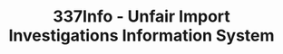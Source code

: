 ---
layout: default
bigquery: https://console.cloud.google.com/bigquery?p=patents-public-data&d=usitc_investigations&page=dataset&project=sheets-management-319211
citation: US International Trade Commission 337Info Unfair Import Investigations Information
  System
contributors: US International Trade Comission
cost: None
description: US International Trade Commission 337Info Unfair Import Investigations
  Information System contains data on investigations done under Section 337. Section
  337 declares the infringement of certain statutory intellectual property rights
  and other forms of unfair competition in import trade to be unlawful practices.
  Most Section 337 investigations involve allegations of patent or registered trademark
  infringement.
documentation: FAQ and tutorial available on the site
last_edit: 04/13/2022, 11:40:26
location: https://pubapps2.usitc.gov/337external/
maintained_by: US International Trade Comission
schema_fields:
- ouiiParticipation
- currentActiveALJ
- patentNumbers
- dateCreated
- currentStatus
- startDateMarkmanHearing
- teoIdDueDate
- teoProceedingInvolved
- issueDateOtherNonFinal
- complainant
- markmanHearing
- dateOfPublicationFrNotice
- copyrightNumbers
- investigationType
- investigationNo
- finalDetViolation
- aljAssigned
- actualEndDateEvidHear
- docketNo
- cafcAppeals
- endDateMarkmanHearing
- teoReliefGranted
- targetDate
- scheduledStartDateEvidHear
- publication_number
- scheduledEndDateEvidHear
- patentNumber
- invUnfairAct
- finalIdOnViolationDue
- actualStartDateEvidHear
- dateComplaintFiled
- ouiiAttorney
- gcAttorney
- investigationTermDate
- trademarkNumbers
- title
- finalDetNoViolation
- finalIdOnViolationIssue
- htsNumbers
- lastUpdated
- respondent
- id
- teoIdIssueDate
- internalRemand
shortname: unfair_import_investigations
tags:
- import
- legal
- trade
timeframe: 2008-2021 (prior to 2008 downloadable as a JSON file)
title: 337Info - Unfair Import Investigations Information System
uuid: 2721f5ec-e599-4890-9265-9706719fc71e
---